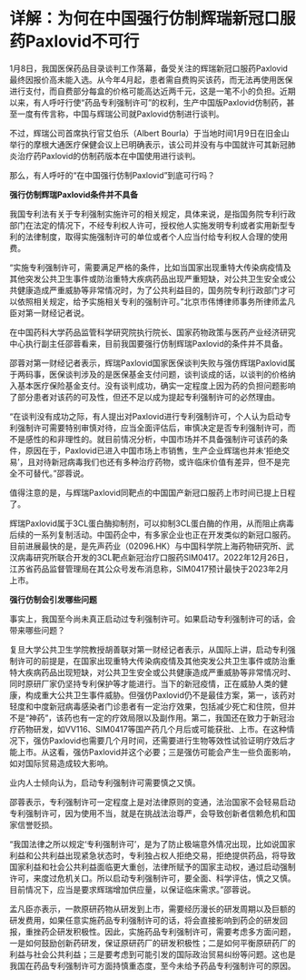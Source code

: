 # 详解：为何在中国强行仿制辉瑞新冠口服药Paxlovid不可行

1月8日，我国医保药品目录谈判工作落幕，备受关注的辉瑞新冠口服药Paxlovid最终因报价高未能入选。从今年4月起，患者需自费购买该药，而无法再使用医保进行支付，而自费部分每盒的价格可能高达近两千元，这是一笔不小的负担。近期以来，有人呼吁行使“药品专利强制许可”的权利，生产中国版Paxlovid仿制药，甚至一度有传言称，中国与辉瑞公司就Paxlovid仿制进行谈判。

不过，辉瑞公司首席执行官艾伯乐（Albert
Bourla）于当地时间1月9日在旧金山举行的摩根大通医疗保健会议上已明确表示，该公司并没有与中国就许可其新冠肺炎治疗药Paxlovid的仿制药版本在中国使用进行谈判。

那么，有人呼吁的“在中国强行仿制Paxlovid”到底可行吗？

**强行仿制辉瑞Paxlovid条件并不具备**

我国专利法有关于专利强制实施许可的相关规定，具体来说，是指国务院专利行政部门在法定的情况下，不经专利权人许可，授权他人实施发明专利或者实用新型专利的法律制度，取得实施强制许可的单位或者个人应当付给专利权人合理的使用费。

“实施专利强制许可，需要满足严格的条件，比如当国家出现重特大传染病疫情及其他突发公共卫生事件或防治重特大疾病药品出现严重短缺，对公共卫生安全或公共健康造成严重威胁等非常情况时，为了公共利益目的，国务院专利行政部门才可以依照相关规定，给予实施相关专利的强制许可。”北京市伟博律师事务所律师孟凡臣对第一财经记者说。

在中国药科大学药品监管科学研究院执行院长、国家药物政策与医药产业经济研究中心执行副主任邵蓉看来，目前我国要强行仿制辉瑞Paxlovid的条件并不具备。

邵蓉对第一财经记者表示，辉瑞Paxlovid国家医保谈判失败与强仿辉瑞Paxlovid属于两码事，医保谈判涉及的是医保基金支付问题，谈判谈成的话，以谈判的价格纳入基本医疗保险基金支付。没有谈判成功，确实一定程度上因为药的负担问题影响了部分患者对该药的可及性，但还不足以成为提起专利强制许可的必然理由。

“在谈判没有成功之际，有人提出对Paxlovid进行专利强制许可，个人认为启动专利强制许可需要特别审慎对待，应当全面评估后，审慎决定是否专利强制许可，而不是感性的和非理性的。就目前情况分析，中国市场并不具备强制许可该药的条件，原因在于，Paxlovid已进入中国市场上市销售，生产企业辉瑞也并未‘拒绝交易’，且对待新冠病毒我们也还有多种治疗药物，或许临床价值有差异，但不是完全不可替代。”邵蓉说。

值得注意的是，与辉瑞Paxlovid同靶点的中国国产新冠口服药上市时间已提上日程了。

辉瑞Paxlovid属于3CL蛋白酶抑制剂，可以抑制3CL蛋白酶的作用，从而阻止病毒后续的一系列复制活动。中国药企中，有多家企业也正在开发类似的新冠口服药。目前进展最快的是，是先声药业（02096.HK）与中国科学院上海药物研究所、武汉病毒研究所联合开发的3CL靶点新冠治疗口服药SIM0417。2022年12月26日，江苏省药品监督管理局在其公众号发布消息称，SIM0417预计最快于2023年2月上市。

**强行仿制会引发哪些问题**

事实上，我国至今尚未真正启动过专利强制许可。如果启动专利强制许可的话，会带来哪些问题？

复旦大学公共卫生学院教授胡善联对第一财经记者表示，从国际上讲，启动专利强制许可的前提是，在国家出现重特大传染病疫情及其他突发公共卫生事件或防治重特大疾病药品出现短缺，对公共卫生安全或公共健康造成严重威胁等非常情况时、同时原研厂家仍坚持专利保护等才能进行。当下的新冠疫情，正在威胁人类的健康，构成重大公共卫生事件威胁。但强仿Paxlovid仍不是最佳方案，第一，该药对轻度和中度新冠病毒感染者门诊患者有一定治疗效果，包括减少死亡和住院，但并不是“神药”，该药也有一定的疗效局限以及副作用。第二，我国还在致力于新冠治疗药物研发，如VV116、SIM0417等国产药几个月后或可能获批、上市。在这种情况下，强仿Paxlovid也需要几个月时间，还需要进行生物等效性试验证明疗效后才能上市。从这看，强仿Paxlovid并这个必要；三是强仿可能会产生一些负面影响，如对国际贸易造成较大影响。

业内人士倾向认为，启动专利强制许可需要慎之又慎。

邵蓉表示，专利强制许可一定程度上是对法律原则的变通，法治国家不会轻易启动专利强制许可，因为使用不当，就是在挑战法治尊严，会导致创新者信赖危机和国家信誉贬损。

“我国法律之所以规定‘专利强制许可’，是为了防止极端意外情况出现，比如说国家利益和公共利益出现紧急状态时，专利独占权人拒绝交易，拒绝提供药品，将导致国家利益和社会公共利益面临更大重创，法律所赋予的国家主动权，通过启动强制许可，来度过危机关口。所以启动专利强制许可，要全面、科学评估，慎之又慎。目前情况下，应当是要求辉瑞增加供应量，以保证临床需求。”邵蓉说。

孟凡臣亦表示，一款原研药物从研发到上市，需要经历漫长的研发周期以及巨额的研发费用，如果任意实施药品专利强制许可的话，将会直接影响到药企的研发回报，重挫药企研发积极性。因此，实施药品专利强制许可，需要考虑多方面问题，一是如何鼓励创新药研发，保证原研药厂的研发积极性；二是如何平衡原研药厂的利益与社会公共利益；三是要考虑到可能引发的国际政治贸易纠纷等问题。这也是我国在药品专利强制许可方面持慎重态度，至今未给予药品专利强制许可的原因。

